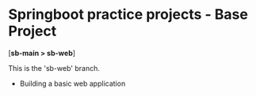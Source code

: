 # Springboot practice projects - Base Project
[**sb-main > sb-web**]

This is the 'sb-web' branch. 
- Building a basic web application